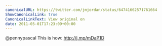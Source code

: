 ```yaml
---
canonicalURL: https://twitter.com/jmjordan/status/64741662571761664
ShowCanonicalLink: true
CanonicalLinkText: View original on
date: 2011-05-01T17:23:09+00:00
---
```

@pennypascal This is how: http://j.mp/mDaP1D